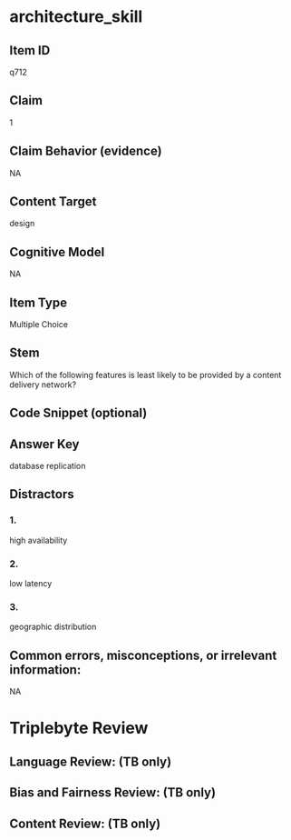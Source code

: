 # architecture_skill

## Item ID
q712

## Claim
1

## Claim Behavior (evidence)
NA

## Content Target
design

## Cognitive Model
NA

## Item Type
Multiple Choice

## Stem
Which of the following features is least likely to be provided by a content delivery network?

## Code Snippet (optional)


## Answer Key
database replication

## Distractors

### 1.
high availability

### 2.
low latency

### 3.
geographic distribution

## Common errors, misconceptions, or irrelevant information:
NA

# Triplebyte Review


## Language Review: (TB only)


## Bias and Fairness Review: (TB only)


## Content Review: (TB only)

